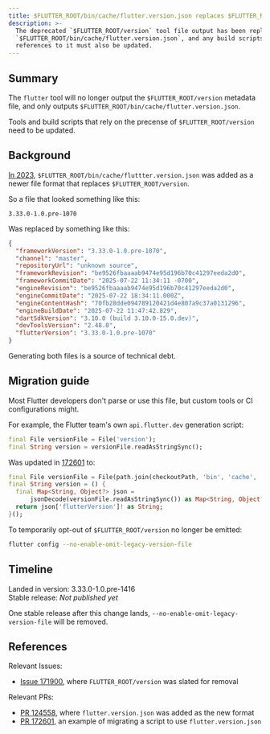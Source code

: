 ```yaml
---
title: $FLUTTER_ROOT/bin/cache/flutter.version.json replaces $FLUTTER_ROOT/version
description: >-
  The deprecated `$FLUTTER_ROOT/version` tool file output has been replaced by
  `$FLUTTER_ROOT/bin/cache/flutter.version.json`, and any build scripts or
  references to it must also be updated.
---
```


## Summary

The `flutter` tool will no longer output the `$FLUTTER_ROOT/version` metadata
file, and only outputs `$FLUTTER_ROOT/bin/cache/flutter.version.json`.

Tools and build scripts that rely on the precense of `$FLUTTER_ROOT/version`
need to be updated.

## Background

[In 2023][PR 124558], `$FLUTTER_ROOT/bin/cache/fluttter.version.json` was added
as a newer file format that replaces `$FLUTTER_ROOT/version`.

So a file that looked something like this:

```plaintext title="version"
3.33.0-1.0.pre-1070
```

Was replaced by something like this:

```json title="flutter.version.json"
{
  "frameworkVersion": "3.33.0-1.0.pre-1070",
  "channel": "master",
  "repositoryUrl": "unknown source",
  "frameworkRevision": "be9526fbaaaab9474e95d196b70c41297eeda2d0",
  "frameworkCommitDate": "2025-07-22 11:34:11 -0700",
  "engineRevision": "be9526fbaaaab9474e95d196b70c41297eeda2d0",
  "engineCommitDate": "2025-07-22 18:34:11.000Z",
  "engineContentHash": "70fb28dde094789120421d4e807a9c37a0131296",
  "engineBuildDate": "2025-07-22 11:47:42.829",
  "dartSdkVersion": "3.10.0 (build 3.10.0-15.0.dev)",
  "devToolsVersion": "2.48.0",
  "flutterVersion": "3.33.0-1.0.pre-1070"
}
```

Generating both files is a source of technical debt.

## Migration guide

Most Flutter developers don't parse or use this file, but custom tools or CI
configurations might.

For example, the Flutter team's own `api.flutter.dev` generation script:

```dart title="post_processe_docs.dart"
final File versionFile = File('version');
final String version = versionFile.readAsStringSync();
```

Was updated in [172601][PR 172601] to:

```dart
final File versionFile = File(path.join(checkoutPath, 'bin', 'cache', 'flutter.version.json'));
final String version = () {
  final Map<String, Object?> json =
      jsonDecode(versionFile.readAsStringSync()) as Map<String, Object?>;
  return json['flutterVersion']! as String;
}();
```

To temporarily opt-out of `$FLUTTER_ROOT/version` no longer be emitted:

```sh
flutter config --no-enable-omit-legacy-version-file
```

## Timeline

Landed in version: 3.33.0-1.0.pre-1416<br>
Stable release: _Not published yet_

One stable release after this change lands,
`--no-enable-omit-legacy-version-file` will be removed.

## References

Relevant Issues:

- [Issue 171900][], where `FLUTTER_ROOT/version` was slated for removal

Relevant PRs:

- [PR 124558][], where `flutter.version.json` was added as the new format
- [PR 172601][], an example of migrating a script to use `flutter.version.json`

[Issue 171900]: {{site.repo.flutter}}/issues/171900
[PR 124558]: {{site.repo.flutter}}/pull/124558
[PR 172601]: {{site.repo.flutter}}/pull/172601
